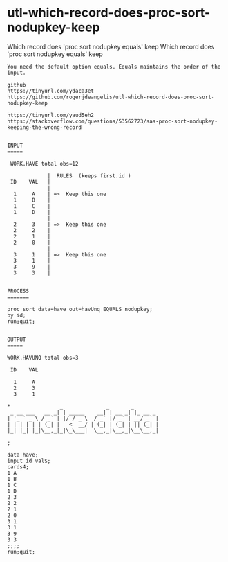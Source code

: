 # utl-which-record-does-proc-sort-nodupkey-keep
Which record does 'proc sort nodupkey equals' keep
    Which record does 'proc sort nodupkey equals' keep

    You need the default option equals. Equals maintains the order of the input.

    github
    https://tinyurl.com/ydaca3et
    https://github.com/rogerjdeangelis/utl-which-record-does-proc-sort-nodupkey-keep

    https://tinyurl.com/yaud5eh2
    https://stackoverflow.com/questions/53562723/sas-proc-sort-nodupkey-keeping-the-wrong-record


    INPUT
    =====

     WORK.HAVE total obs=12

                 |  RULES  (keeps first.id )
     ID    VAL   |
                 |
      1     A    | =>  Keep this one
      1     B    |
      1     C    |
      1     D    |
                 |
      2     3    | =>  Keep this one
      2     2    |
      2     1    |
      2     0    |
                 |
      3     1    | =>  Keep this one
      3     1    |
      3     9    |
      3     3    |


    PROCESS
    =======

    proc sort data=have out=havUnq EQUALS nodupkey;
    by id;
    run;quit;


    OUTPUT
    =====

    WORK.HAVUNQ total obs=3

     ID    VAL

      1     A
      2     3
      3     1

    *                _              _       _
     _ __ ___   __ _| | _____    __| | __ _| |_ __ _
    | '_ ` _ \ / _` | |/ / _ \  / _` |/ _` | __/ _` |
    | | | | | | (_| |   <  __/ | (_| | (_| | || (_| |
    |_| |_| |_|\__,_|_|\_\___|  \__,_|\__,_|\__\__,_|

    ;

    data have;
    input id val$;
    cards4;
    1 A
    1 B
    1 C
    1 D
    2 3
    2 2
    2 1
    2 0
    3 1
    3 1
    3 9
    3 3
    ;;;;
    run;quit;



